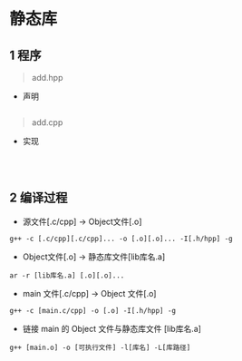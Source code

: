 
&emsp;
# 静态库

## 1 程序
>add.hpp
- 声明
```c++

```
>add.cpp
- 实现

```c++
```

&emsp;
## 2 编译过程  
- 源文件[.c/cpp] -> Object文件[.o]
```
g++ -c [.c/cpp][.c/cpp]... -o [.o][.o]... -I[.h/hpp] -g
```
- Object文件[.o] -> 静态库文件[lib库名.a]
```
ar -r [lib库名.a] [.o][.o]...
```
- main 文件[.c/cpp] -> Object 文件[.o]
```
g++ -c [main.c/cpp] -o [.o] -I[.h/hpp] -g
```
- 链接 main 的 Object 文件与静态库文件 [lib库名.a]
```
g++ [main.o] -o [可执行文件] -l[库名] -L[库路径]
```
